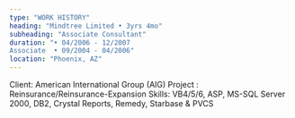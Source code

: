 ```yaml
---
type: "WORK HISTORY"
heading: "Mindtree Limited • 3yrs 4mo"
subheading: "Associate Consultant"
duration: "• 04/2006 - 12/2007 
Associate  • 09/2004 - 04/2006"
location: "Phoenix, AZ"
---
```

Client: American International Group (AIG)
Project : Reinsurance/Reinsurance-Expansion
Skills: VB4/5/6, ASP, MS-SQL Server 2000, DB2, Crystal Reports, Remedy, Starbase & PVCS


